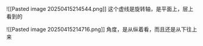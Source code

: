 ![[Pasted image 20250415214544.png]]
这个虚线是旋转轴，是平面上，层上看到的

![[Pasted image 20250415214716.png]]
角度，是从纵着看，而且还是从下往上来